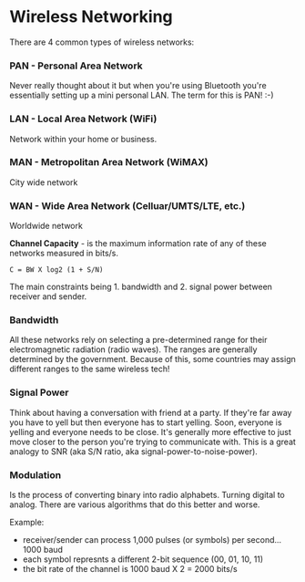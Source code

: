 # Wireless Networking

There are 4 common types of wireless networks:

### PAN - Personal Area Network
Never really thought about it but when you're using Bluetooth you're essentially
setting up a mini personal LAN.  The term for this is PAN! :-)

### LAN - Local Area Network (WiFi)
Network within your home or business.

### MAN - Metropolitan Area Network (WiMAX)
City wide network

### WAN - Wide Area Network (Celluar/UMTS/LTE, etc.)
Worldwide network

**Channel Capacity** - is the maximum information rate of any of these networks
measured in bits/s.

`C = BW X log2 (1 + S/N)`

The main constraints being 1. bandwidth and 2. signal power between receiver and
sender.

### Bandwidth

All these networks rely on selecting a pre-determined range for their
electromagnetic radiation (radio waves).  The ranges are generally determined by
the government.  Because of this, some countries may assign different ranges to
the same wireless tech!

### Signal Power

Think about having a conversation with friend at a party.  If they're far away
you have to yell but then everyone has to start yelling.  Soon, everyone is
yelling and everyone needs to be close.  It's generally more effective to just
move closer to the person you're trying to communicate with.  This is a great
analogy to SNR (aka S/N ratio, aka signal-power-to-noise-power).

### Modulation
Is the process of converting binary into radio alphabets.  Turning digital to
analog.  There are various algorithms that do this better and worse.

Example:
* receiver/sender can process 1,000 pulses (or symbols) per second... 1000 baud
* each symbol represnts a different 2-bit sequence (00, 01, 10, 11)
* the bit rate of the channel is 1000 baud X 2 = 2000 bits/s
